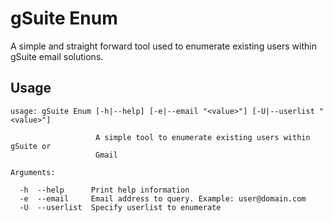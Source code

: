 # gSuite Enum
A simple and straight forward tool used to enumerate existing users within gSuite email solutions.

## Usage
```
usage: gSuite Enum [-h|--help] [-e|--email "<value>"] [-U|--userlist "<value>"]

                   A simple tool to enumerate existing users within gSuite or
                   Gmail

Arguments:

  -h  --help      Print help information
  -e  --email     Email address to query. Example: user@domain.com
  -U  --userlist  Specify userlist to enumerate
```